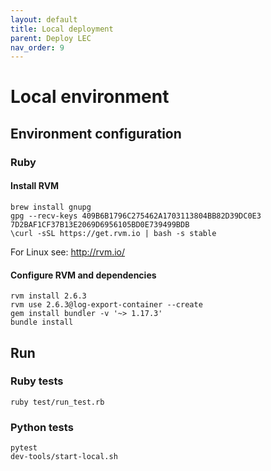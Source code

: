 ```yaml
---
layout: default
title: Local deployment
parent: Deploy LEC
nav_order: 9
---
```

# Local environment

## Environment configuration

### Ruby

#### Install RVM
```
brew install gnupg
gpg --recv-keys 409B6B1796C275462A1703113804BB82D39DC0E3 7D2BAF1CF37B13E2069D6956105BD0E739499BDB
\curl -sSL https://get.rvm.io | bash -s stable
```
For Linux see: http://rvm.io/

#### Configure RVM and dependencies
```
rvm install 2.6.3
rvm use 2.6.3@log-export-container --create
gem install bundler -v '~> 1.17.3'
bundle install
```

## Run

### Ruby tests
```
ruby test/run_test.rb
```

### Python tests
```
pytest
dev-tools/start-local.sh
```
